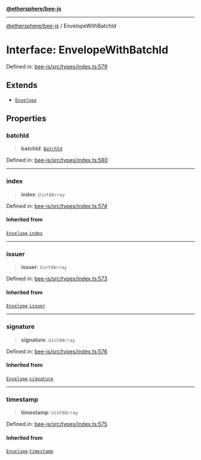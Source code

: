 [**@ethersphere/bee-js**](../Overview.md)

***

[@ethersphere/bee-js](../Overview.md) / EnvelopeWithBatchId

# Interface: EnvelopeWithBatchId

Defined in: [bee-js/src/types/index.ts:579](https://github.com/ethersphere/bee-js/blob/3abbe2b1b264d6b586511a56e93badb2236bd09d/src/types/index.ts#L579)

## Extends

- [`Envelope`](Envelope.md)

## Properties

### batchId

> **batchId**: [`BatchId`](../classes/BatchId.md)

Defined in: [bee-js/src/types/index.ts:580](https://github.com/ethersphere/bee-js/blob/3abbe2b1b264d6b586511a56e93badb2236bd09d/src/types/index.ts#L580)

***

### index

> **index**: `Uint8Array`

Defined in: [bee-js/src/types/index.ts:574](https://github.com/ethersphere/bee-js/blob/3abbe2b1b264d6b586511a56e93badb2236bd09d/src/types/index.ts#L574)

#### Inherited from

[`Envelope`](Envelope.md).[`index`](Envelope.md#index)

***

### issuer

> **issuer**: `Uint8Array`

Defined in: [bee-js/src/types/index.ts:573](https://github.com/ethersphere/bee-js/blob/3abbe2b1b264d6b586511a56e93badb2236bd09d/src/types/index.ts#L573)

#### Inherited from

[`Envelope`](Envelope.md).[`issuer`](Envelope.md#issuer)

***

### signature

> **signature**: `Uint8Array`

Defined in: [bee-js/src/types/index.ts:576](https://github.com/ethersphere/bee-js/blob/3abbe2b1b264d6b586511a56e93badb2236bd09d/src/types/index.ts#L576)

#### Inherited from

[`Envelope`](Envelope.md).[`signature`](Envelope.md#signature)

***

### timestamp

> **timestamp**: `Uint8Array`

Defined in: [bee-js/src/types/index.ts:575](https://github.com/ethersphere/bee-js/blob/3abbe2b1b264d6b586511a56e93badb2236bd09d/src/types/index.ts#L575)

#### Inherited from

[`Envelope`](Envelope.md).[`timestamp`](Envelope.md#timestamp)
